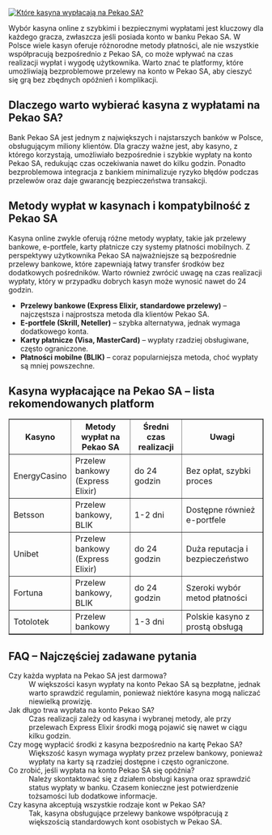 [![Które kasyna wypłacają na Pekao SA?](https://123-caf.pages.dev/gitsignup.png)](https://vrmoo.ru/Bt82HjjY)

<p>Wybór kasyna online z szybkimi i bezpiecznymi wypłatami jest kluczowy dla każdego gracza, zwłaszcza jeśli posiada konto w banku Pekao SA. W Polsce wiele kasyn oferuje różnorodne metody płatności, ale nie wszystkie współpracują bezpośrednio z Pekao SA, co może wpływać na czas realizacji wypłat i wygodę użytkownika. Warto znać te platformy, które umożliwiają bezproblemowe przelewy na konto w Pekao SA, aby cieszyć się grą bez zbędnych opóźnień i komplikacji.</p>  <h2>Dlaczego warto wybierać kasyna z wypłatami na Pekao SA?</h2> <p>Bank Pekao SA jest jednym z największych i najstarszych banków w Polsce, obsługującym miliony klientów. Dla graczy ważne jest, aby kasyno, z którego korzystają, umożliwiało bezpośrednie i szybkie wypłaty na konto Pekao SA, redukując czas oczekiwania nawet do kilku godzin. Ponadto bezproblemowa integracja z bankiem minimalizuje ryzyko błędów podczas przelewów oraz daje gwarancję bezpieczeństwa transakcji.</p>  <h2>Metody wypłat w kasynach i kompatybilność z Pekao SA</h2> <p>Kasyna online zwykle oferują różne metody wypłaty, takie jak przelewy bankowe, e-portfele, karty płatnicze czy systemy płatności mobilnych. Z perspektywy użytkownika Pekao SA najważniejsze są bezpośrednie przelewy bankowe, które zapewniają łatwy transfer środków bez dodatkowych pośredników. Warto również zwrócić uwagę na czas realizacji wypłaty, który w przypadku dobrych kasyn może wynosić nawet do 24 godzin.</p>  <ul> <li><strong>Przelewy bankowe (Express Elixir, standardowe przelewy)</strong> – najczęstsza i najprostsza metoda dla klientów Pekao SA.</li> <li><strong>E-portfele (Skrill, Neteller)</strong> – szybka alternatywa, jednak wymaga dodatkowego konta.</li> <li><strong>Karty płatnicze (Visa, MasterCard)</strong> – wypłaty rzadziej obsługiwane, często ograniczone.</li> <li><strong>Płatności mobilne (BLIK)</strong> – coraz popularniejsza metoda, choć wypłaty są mniej powszechne.</li> </ul>  <h2>Kasyna wypłacające na Pekao SA – lista rekomendowanych platform</h2> <table border="1" cellpadding="8" cellspacing="0"> <thead> <tr> <th>Kasyno</th> <th>Metody wypłat na Pekao SA</th> <th>Średni czas realizacji</th> <th>Uwagi</th> </tr> </thead> <tbody> <tr> <td>EnergyCasino</td> <td>Przelew bankowy (Express Elixir)</td> <td>do 24 godzin</td> <td>Bez opłat, szybki proces</td> </tr> <tr> <td>Betsson</td> <td>Przelew bankowy, BLIK</td> <td>1-2 dni</td> <td>Dostępne również e-portfele</td> </tr> <tr> <td>Unibet</td> <td>Przelew bankowy (Express Elixir)</td> <td>do 24 godzin</td> <td>Duża reputacja i bezpieczeństwo</td> </tr> <tr> <td>Fortuna</td> <td>Przelew bankowy, BLIK</td> <td>do 24 godzin</td> <td>Szeroki wybór metod płatności</td> </tr> <tr> <td>Totolotek</td> <td>Przelew bankowy</td> <td>1-3 dni</td> <td>Polskie kasyno z prostą obsługą</td> </tr> </tbody> </table>  <h2>FAQ – Najczęściej zadawane pytania</h2> <dl> <dt>Czy każda wypłata na Pekao SA jest darmowa?</dt> <dd>W większości kasyn wypłaty na konto Pekao SA są bezpłatne, jednak warto sprawdzić regulamin, ponieważ niektóre kasyna mogą naliczać niewielką prowizję.</dd>  <dt>Jak długo trwa wypłata na konto Pekao SA?</dt> <dd>Czas realizacji zależy od kasyna i wybranej metody, ale przy przelewach Express Elixir środki mogą pojawić się nawet w ciągu kilku godzin.</dd>  <dt>Czy mogę wypłacić środki z kasyna bezpośrednio na kartę Pekao SA?</dt> <dd>Większość kasyn wymaga wypłaty przez przelew bankowy, ponieważ wypłaty na karty są rzadziej dostępne i często ograniczone.</dd>  <dt>Co zrobić, jeśli wypłata na konto Pekao SA się opóźnia?</dt> <dd>Należy skontaktować się z działem obsługi kasyna oraz sprawdzić status wypłaty w banku. Czasem konieczne jest potwierdzenie tożsamości lub dodatkowe informacje.</dd>  <dt>Czy kasyna akceptują wszystkie rodzaje kont w Pekao SA?</dt> <dd>Tak, kasyna obsługujące przelewy bankowe współpracują z większością standardowych kont osobistych w Pekao SA.</dd> </dl>